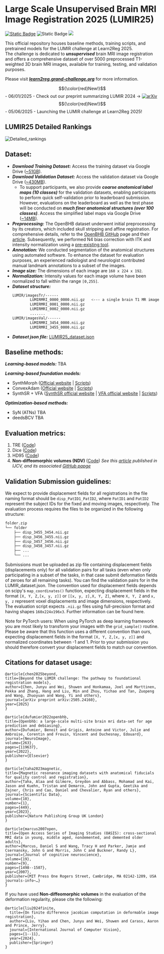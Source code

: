 # Large Scale Unsupervised Brain MRI Image Registration 2025 (LUMIR25)
[![Static Badge](https://img.shields.io/badge/MICCAI-SIG_BIR-%2337677e?style=flat&labelColor=%23ececec&link=https%3A%2F%2Fmiccai.org%2Findex.php%2Fspecial-interest-groups%2Fbir%2F)](https://miccai.org/index.php/special-interest-groups/bir/) ![Static Badge](https://img.shields.io/badge/MICCAI-Learn2Reg-%23214f5f?labelColor=%23ececec&link=https%3A%2F%2Flearn2reg.grand-challenge.org%2F) <a href="https://opensource.org/licenses/MIT"><img src="https://img.shields.io/badge/License-MIT-yellow.svg"></a>

This official repository houses baseline methods, training scripts, and pretrained models for the LUMIR challenge at Learn2Reg 2025.\
The challenge is dedicated to ***unsupervised*** brain MRI image registration and offers a comprehensive dataset of over 5000 preprocessed T1-weighted 3D brain MRI images, available for training, testing, and validation purposes.

Please visit [***learn2reg.grand-challenge.org***](https://learn2reg.grand-challenge.org/learn2reg-2025/) for more information.

$${\color{red}New!}$$ - 06/01/2025 - Check out our preprint summarizing LUMIR 2024 -> [![arXiv](https://img.shields.io/badge/arXiv-2505.24160-b31b1b.svg)](https://arxiv.org/abs/2505.24160)\
$${\color{red}New!}$$ - 05/06/2025 - Launching the LUMIR challenge at Learn2Reg 2025!

## LUMIR25 Detailed Rankings
![Detailed_rankings](https://github.com/user-attachments/assets/3ddafd8e-6f54-474d-bd77-0e73125dbd00)


## Dataset: 
- ***Download Training Dataset:*** Access the training dataset via Google Drive ([~51GB](https://drive.google.com/uc?export=download&id=1c9OWODseHA-2cLCkcRKKu_NxouhKOUyY)).
- ***Download Validation Dataset:*** Access the validation dataset via Google Drive ([~430MB](https://drive.google.com/uc?export=download&id=1Zsgt03tvOe9SGMo85d1fM_wZpRkSDLVv)).
    - To support participants, we also provide ***coarse anatomical label maps (10 classes)*** for the validation datasets, enabling participants to perform quick self-validation prior to leaderboard submission. However, evaluations on the leaderboard as well as the test phase will be conducted on ***much finer anatomical structures (over 100 classes)***. Access the simplified label maps via Google Drive ([~14MB](https://drive.google.com/uc?export=download&id=1c1gY-2c43uiEt599yha5FszdfZLcUZxa)).
- ***Preprocessing:*** The OpenBHB dataset underwent initial preprocessing by its creators, which included skull stripping and affine registration. For comprehensive details, refer to the [OpenBHB GitHub](https://baobablab.github.io/bhb/dataset) page and their [article](https://www.sciencedirect.com/science/article/pii/S1053811922007522). Subsequently, we performed N4 bias correction with ITK and intensity normalization using a [pre-existing tool](https://github.com/jcreinhold/intensity-normalization).
- ***Annotation:*** We conducted segmentation of the anatomical structures using automated software. To enhance the dataset for evaluation purposes, an experienced radiologist and neurologist contributed manual landmark annotations to a subset of the images.
- ***Image size:*** The dimensions of each image are `160 x 224 x 192`.
- ***Normalization:*** Intensity values for each image volume have been normalized to fall within the range `[0,255]`.
- ***Dataset structure:***
    ```bash
    LUMIR/imagesTr/------
            LUMIRMRI_0000_0000.nii.gz   <--- a single brain T1 MR image
            LUMIRMRI_0001_0000.nii.gz
            LUMIRMRI_0002_0000.nii.gz
            .......
    LUMIR/imagesVal/------
            LUMIRMRI_3454_0000.nii.gz
            LUMIRMRI_3455_0000.nii.gz
    ```
- ***Dataset json file:*** [LUMIR25_dataset.json](https://drive.google.com/uc?export=download&id=164Flc1C6oufONGimvpKlrNtq5t3obXEo)

## Baseline methods:
***Learning-based models:***
TBA

***Learning-based foundation models:***
- SynthMorph ([Official website](https://martinos.org/malte/synthmorph/) | [Scripts](https://github.com/JHU-MedImage-Reg/LUMIR_L2R/tree/main/SynthMorph))
- ConvexAdam ([Official website](https://github.com/multimodallearning/convexAdam) | [Scripts](https://github.com/JHU-MedImage-Reg/LUMIR25_L2R25/tree/main/Baseline_Methods/ConvexAdam))
- SynthSR + VFA ([SynthSR official website](https://github.com/BBillot/SynthSR) | [VFA official website](https://github.com/yihao6/vfa/) | [Scripts](https://github.com/JHU-MedImage-Reg/LUMIR25_L2R25/tree/main/Baseline_Methods/VFA))

***Optimization-based methods:***
- SyN (ATNs) TBA
- deedsBCV TBA

## Evaluation metrics:
1. TRE ([Code](https://github.com/JHU-MedImage-Reg/LUMIR_L2R/blob/2e98e0f936d2806ba2e40cbbd78a36219e4f9610/L2R_LUMIR_Eval/evaluation.py#L169-L197))
2. Dice ([Code](https://github.com/JHU-MedImage-Reg/LUMIR_L2R/blob/2e98e0f936d2806ba2e40cbbd78a36219e4f9610/L2R_LUMIR_Eval/evaluation.py#L155-L159))
3. HD95 ([Code](https://github.com/JHU-MedImage-Reg/LUMIR_L2R/blob/2e98e0f936d2806ba2e40cbbd78a36219e4f9610/L2R_LUMIR_Eval/evaluation.py#L162-L166))
4. **Non-diffeomorphic volumes (NDV)** ([Code](https://github.com/JHU-MedImage-Reg/LUMIR_L2R/blob/c19670ba91f1cffb33bdfff040daa42bfbf72058/L2R_LUMIR_Eval/evaluation.py#L139-L154)) *See this [article](https://link.springer.com/article/10.1007/s11263-024-02047-1) published in IJCV, and its associated [GitHub papge](https://github.com/yihao6/digital_diffeomorphism)* 

## Validation Submission guidelines:
We expect to provide displacement fields for all registrations in the file naming format should be `disp_PatID1_PatID2`, where `PatID1` and `PatID2` represent the subject IDs for the fixed and moving images, respectively. The evaluation process requires the files to be organized in the following structure:
```bash
folder.zip
└── folder
    ├── disp_3455_3454.nii.gz
    ├── disp_3456_3455.nii.gz
    ├── disp_3457_3456.nii.gz
    ├── disp_3458_3457.nii.gz
    ├── ...
    └── ...
```
Submissions must be uploaded as zip file containing displacement fields (displacements only) for all validation pairs for all tasks (even when only participating in a subset of the tasks, in that case submit deformation fields of zeroes for all remaining tasks). You can find the validation pairs for in the LUMIR_dataset.json. The convention used for displacement fields depends on scipy's `map_coordinates()` function, expecting displacement fields in the format `[X, Y, Z,[x, y, z]]` or `[[x, y, z],X, Y, Z]`, where `X, Y, Z` and `x, y, z` represent voxel displacements and image dimensions, respectively. The evaluation script expects `.nii.gz` files using full-precision format and having shapes `160x224x196x3`. Further information can be found here.

Note for PyTorch users: When using PyTorch as deep learning framework you are most likely to transform your images with the `grid_sample()` routine. Please be aware that this function uses a different convention than ours, expecting displacement fields in the format `[X, Y, Z,[x, y, z]]` and normalized coordinates between -1 and 1. Prior to your submission you should therefore convert your displacement fields to match our convention.

## Citations for dataset usage:
    @article{chen2025beyond,
    title={Beyond the LUMIR challenge: The pathway to foundational registration models},
    author={Chen, Junyu and Wei, Shuwen and Honkamaa, Joel and Marttinen, Pekka and Zhang, Hang and Liu, Min and Zhou, Yichao and Tan, Zuopeng and Wang, Zhuoyuan and Wang, Yi and others},
    journal={arXiv preprint arXiv:2505.24160},
    year={2025}
    }
    
    @article{dufumier2022openbhb,
    title={Openbhb: a large-scale multi-site brain mri data-set for age prediction and debiasing},
    author={Dufumier, Benoit and Grigis, Antoine and Victor, Julie and Ambroise, Corentin and Frouin, Vincent and Duchesnay, Edouard},
    journal={NeuroImage},
    volume={263},
    pages={119637},
    year={2022},
    publisher={Elsevier}
    }

    @article{taha2023magnetic,
    title={Magnetic resonance imaging datasets with anatomical fiducials for quality control and registration},
    author={Taha, Alaa and Gilmore, Greydon and Abbass, Mohamad and Kai, Jason and Kuehn, Tristan and Demarco, John and Gupta, Geetika and Zajner, Chris and Cao, Daniel and Chevalier, Ryan and others},
    journal={Scientific Data},
    volume={10},
    number={1},
    pages={449},
    year={2023},
    publisher={Nature Publishing Group UK London}
    }
    
    @article{marcus2007open,
    title={Open Access Series of Imaging Studies (OASIS): cross-sectional MRI data in young, middle aged, nondemented, and demented older adults},
    author={Marcus, Daniel S and Wang, Tracy H and Parker, Jamie and Csernansky, John G and Morris, John C and Buckner, Randy L},
    journal={Journal of cognitive neuroscience},
    volume={19},
    number={9},
    pages={1498--1507},
    year={2007},
    publisher={MIT Press One Rogers Street, Cambridge, MA 02142-1209, USA journals-info~…}
    }

If you have used **Non-diffeomorphic volumes** in the evaluation of the deformation regularity, please cite the following:

    @article{liu2024finite,
      title={On finite difference jacobian computation in deformable image registration},
      author={Liu, Yihao and Chen, Junyu and Wei, Shuwen and Carass, Aaron and Prince, Jerry},
      journal={International Journal of Computer Vision},
      pages={1--11},
      year={2024},
      publisher={Springer}
    }

